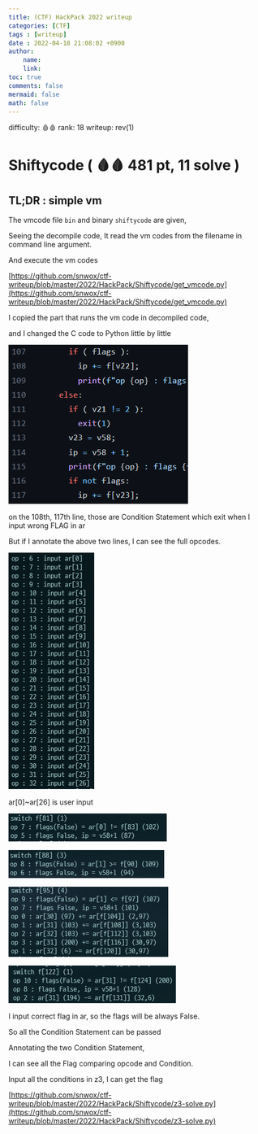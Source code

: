 ```yaml
---
title: (CTF) HackPack 2022 writeup
categories: [CTF]
tags : [writeup]
date : 2022-04-18 21:08:02 +0900
author:
    name: 
    link: 
toc: true
comments: false
mermaid: false
math: false
---
```


difficulty: 🩸🩸
rank: 18
writeup: rev(1)

# Shiftycode ( 🩸🩸 481 pt, 11 solve )

## TL;DR : simple vm

The vmcode file `bin` and binary `shiftycode`  are given,

Seeing the decompile code, It read the vm codes from the filename in command line argument.

And execute the vm codes

[https://github.com/snwox/ctf-writeup/blob/master/2022/HackPack/Shiftycode/get_vmcode.py](https://github.com/snwox/ctf-writeup/blob/master/2022/HackPack/Shiftycode/get_vmcode.py)

I copied the part that runs the vm code in decompiled code,

and I changed the C code to Python little by little

![Untitled](/assets/img/2022-04-18-(ctf)-hack-d6d50/Untitled.png)

on the 108th, 117th line, those are Condition Statement which exit when I input wrong FLAG in ar

But if I annotate the above two lines, I can see the full opcodes.

![Untitled](/assets/img/2022-04-18-(ctf)-hack-d6d50/Untitled%201.png)

ar[0]~ar[26] is user input

 

![Untitled](/assets/img/2022-04-18-(ctf)-hack-d6d50/Untitled%202.png)

![Untitled](/assets/img/2022-04-18-(ctf)-hack-d6d50/Untitled%203.png)

![Untitled](/assets/img/2022-04-18-(ctf)-hack-d6d50/Untitled%204.png)

![Untitled](/assets/img/2022-04-18-(ctf)-hack-d6d50/Untitled%205.png)

I input correct flag in ar, so the flags will be always False. 

So all the Condition Statement can be passed

Annotating the two Condition Statement, 

I can see all the Flag comparing opcode and Condition.

Input all the conditions in z3, I can get the flag

[https://github.com/snwox/ctf-writeup/blob/master/2022/HackPack/Shiftycode/z3-solve.py](https://github.com/snwox/ctf-writeup/blob/master/2022/HackPack/Shiftycode/z3-solve.py)